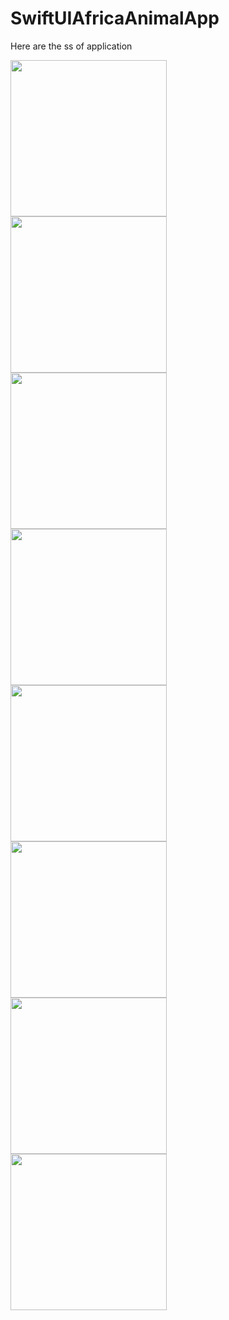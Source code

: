 # SwiftUIAfricaAnimalApp

Here are the ss of application

<kbd>

<img src="https://user-images.githubusercontent.com/12212137/209570284-138207f1-56af-450f-a7b3-3963cdaadafa.png" width="250">

<img src="https://user-images.githubusercontent.com/12212137/209570289-ede1faca-52c0-4076-bcbc-8c26c8c273e4.png" width="250">
</kbd>

<kbd>
<img src="https://user-images.githubusercontent.com/12212137/209570317-d5a5e4a9-ddb1-4318-8914-260b011c7299.png" width="250">

<img src="https://user-images.githubusercontent.com/12212137/209570328-b9409d9e-9846-4721-8b7a-79bcca8dbe10.png" width="250">
</kbd>


<kbd>

<img src="https://user-images.githubusercontent.com/12212137/209570416-4b2890a0-bf9a-48ed-8764-ce4995d4492e.png" width="250">

<img src="https://user-images.githubusercontent.com/12212137/209570430-8a47a16d-cf33-45e7-bec8-b1375031e037.png" width="250">
</kbd>

<kbd>
<img src="https://user-images.githubusercontent.com/12212137/209570468-c19f0483-5437-4daa-a0b7-1ccdfd6648d5.png" width="250">

<img src="https://user-images.githubusercontent.com/12212137/209570492-aa19f7be-193b-4533-9eb5-0059e5ae1f7b.png" width="250">
</kbd>
